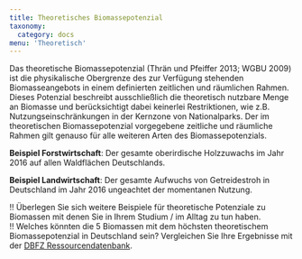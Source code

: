 ```yaml
---
title: Theoretisches Biomassepotenzial
taxonomy:
  category: docs
menu: 'Theoretisch'
---
```


Das theoretische Biomassepotenzial (Thrän und Pfeiffer 2013; WGBU 2009) ist die physikalische Obergrenze des zur Verfügung stehenden Biomasseangebots in einem definierten zeitlichen und räumlichen Rahmen. Dieses Potenzial beschreibt ausschließlich die theoretisch nutzbare Menge an Biomasse und berücksichtigt dabei keinerlei Restriktionen, wie z.B. Nutzungseinschränkungen in der Kernzone von Nationalparks. Der im theoretischen Biomassepotenzial vorgegebene zeitliche und räumliche Rahmen gilt genauso für alle weiteren Arten des Biomassepotenzials.

**Beispiel Forstwirtschaft**: Der gesamte oberirdische Holzzuwachs im Jahr 2016 auf allen Waldflächen Deutschlands.

**Beispiel Landwirtschaft**: Der gesamte Aufwuchs von Getreidestroh in Deutschland im Jahr 2016 ungeachtet der momentanen Nutzung. 

!! Überlegen Sie sich weitere Beispiele für theoretische Potenziale zu Biomassen mit denen Sie in Ihrem Studium / im Alltag zu tun haben.<br>
!! Welches könnten die 5 Biomassen mit dem höchsten theoretischem Biomassepotenzial in Deutschland sein? Vergleichen Sie Ihre Ergebnisse mit der [DBFZ Ressourcendatenbank](http://webapp.dbfz.de/resources). 
